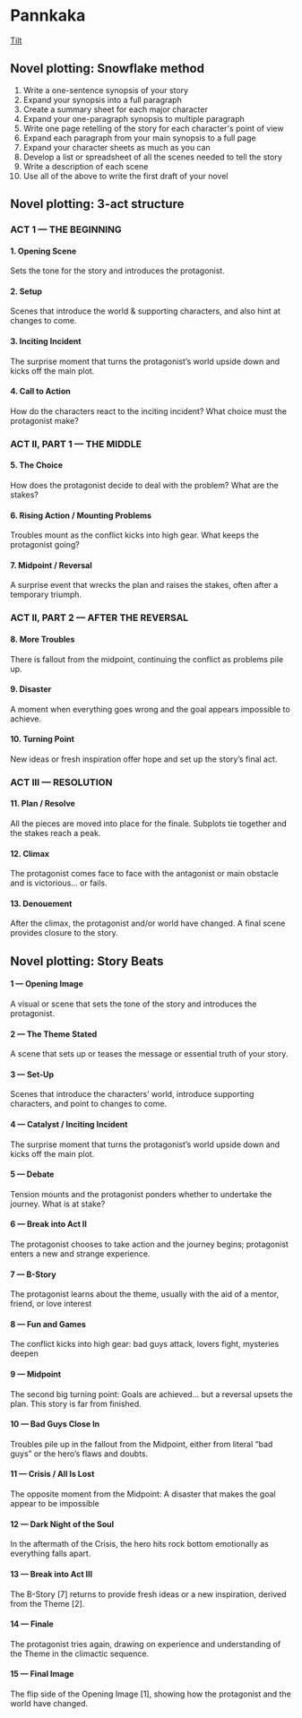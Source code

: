 # Pannkaka

[Tilt](/tilt.md)

## Novel plotting: Snowflake method

1. Write a one-sentence synopsis of your story
2. Expand your synopsis into a full paragraph
3. Create a summary sheet for each major character
4. Expand your one-paragraph synopsis to multiple paragraph
5. Write one page retelling of the story for each character's point of view
6. Expand each paragraph from your main synopsis to a full page
7. Expand your character sheets as much as you can
8. Develop a list or spreadsheet of all the scenes needed to tell the story
9. Write a description of each scene
10. Use all of the above to write the first draft of your novel

## Novel plotting: 3-act structure
### ACT 1 — THE BEGINNING
#### 1. Opening Scene	
Sets the tone for the story and introduces the protagonist.
#### 2. Setup	
Scenes that introduce the world & supporting characters, and also hint at changes to come.
#### 3. Inciting Incident	
The surprise moment that turns the protagonist’s world upside down and kicks off the main plot.
#### 4. Call to Action	
How do the characters react to the inciting incident? What choice must the protagonist make?
### ACT II, PART 1 — THE MIDDLE
#### 5. The Choice	
How does the protagonist decide to deal with the problem? What are the stakes?
#### 6. Rising Action / Mounting Problems	
Troubles mount as the conflict kicks into high gear. What keeps the protagonist going?
#### 7. Midpoint / Reversal	
A surprise event that wrecks the plan and raises the stakes, often after a temporary triumph.
### ACT II, PART 2 — AFTER THE REVERSAL
#### 8. More Troubles	
There is fallout from the midpoint, continuing the conflict as problems pile up.
#### 9. Disaster	
A moment when everything goes wrong and the goal appears impossible to achieve.
#### 10. Turning Point	
New ideas or fresh inspiration offer hope and set up the story’s final act.
### ACT III — RESOLUTION
#### 11. Plan / Resolve
All the pieces are moved into place for the finale. Subplots tie together and the stakes reach a peak.
#### 12. Climax
The protagonist comes face to face with the antagonist or main obstacle and is victorious… or fails.
#### 13. Denouement
After the climax, the protagonist and/or world have changed. A final scene provides closure to the story.

## Novel plotting: Story Beats
#### 1 — Opening Image
A visual or scene that sets the tone of the story and introduces the protagonist.
#### 2 — The Theme Stated
A scene that sets up or teases the message or essential truth of your story.
#### 3 — Set-Up
Scenes that introduce the characters’ world, introduce supporting characters, and point to changes to come.
#### 4 — Catalyst / Inciting Incident
The surprise moment that turns the protagonist’s world upside down and kicks off the main plot.
#### 5 — Debate
Tension mounts and the protagonist ponders whether to undertake the journey. What is at stake?
#### 6 — Break into Act II
The protagonist chooses to take action and the journey begins; protagonist enters a new and strange experience.
#### 7 — B-Story
The protagonist learns about the theme, usually with the aid of a mentor, friend, or love interest
#### 8 — Fun and Games
The conflict kicks into high gear: bad guys attack, lovers fight, mysteries deepen
#### 9 — Midpoint
The second big turning point: Goals are achieved… but a reversal upsets the plan. This story is far from finished. 
#### 10 — Bad Guys Close In
Troubles pile up in the fallout from the Midpoint, either from literal “bad guys” or the hero’s flaws and doubts.
#### 11 — Crisis / All Is Lost
The opposite moment from the Midpoint: A disaster that makes the goal appear to be impossible
#### 12 — Dark Night of the Soul
In the aftermath of the Crisis, the hero hits rock bottom emotionally as everything falls apart.
#### 13 — Break into Act III
The B-Story [7] returns to provide fresh ideas or a new inspiration, derived from the Theme [2].
#### 14 — Finale
The protagonist tries again, drawing on experience and understanding of the Theme in the climactic sequence.
#### 15 — Final Image
The flip side of the Opening Image [1], showing how the protagonist and the world have changed. 